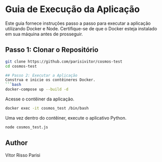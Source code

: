 # Guia de Execução da Aplicação

Este guia fornece instruções passo a passo para executar a aplicação utilizando Docker e Node. Certifique-se de que o Docker esteja instalado em sua máquina antes de prosseguir.

## Passo 1: Clonar o Repositório

```bash
git clone https://github.com/parisivitor/cosmos-test
cd cosmos-test

## Passo 2: Executar a Aplicação
Construa e inicie os contêineres Docker.
```bash
docker-compose up --build -d
```
Acesse o contêiner da aplicação.
```bash
docker exec -it cosmos_test /bin/bash
```
Uma vez dentro do contêiner, execute o aplicativo Python.
```bash
node cosmos_test.js
```

## Author
Vitor Risso Parisi
